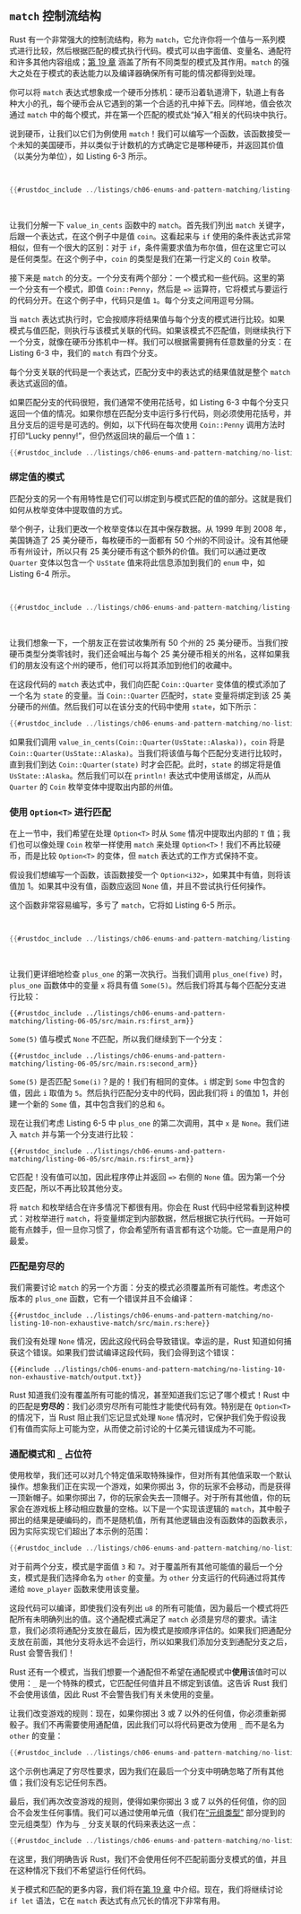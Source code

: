 <!-- 旧标题。请勿删除，否则链接可能会失效。 -->

<a id="the-match-control-flow-operator"></a>

## `match` 控制流结构

Rust 有一个非常强大的控制流结构，称为 `match`，它允许你将一个值与一系列模式进行比较，然后根据匹配的模式执行代码。模式可以由字面值、变量名、通配符和许多其他内容组成；[第 19 章][ch19-00-patterns]<!-- ignore --> 涵盖了所有不同类型的模式及其作用。`match` 的强大之处在于模式的表达能力以及编译器确保所有可能的情况都得到处理。

你可以将 `match` 表达式想象成一个硬币分拣机：硬币沿着轨道滑下，轨道上有各种大小的孔，每个硬币会从它遇到的第一个合适的孔中掉下去。同样地，值会依次通过 `match` 中的每个模式，并在第一个匹配的模式处“掉入”相关的代码块中执行。

说到硬币，让我们以它们为例使用 `match`！我们可以编写一个函数，该函数接受一个未知的美国硬币，并以类似于计数机的方式确定它是哪种硬币，并返回其价值（以美分为单位），如 Listing 6-3 所示。

<Listing number="6-3" caption="一个枚举和一个 `match` 表达式，该表达式以枚举的变体作为其模式">

```rust
{{#rustdoc_include ../listings/ch06-enums-and-pattern-matching/listing-06-03/src/main.rs:here}}
```

</Listing>

让我们分解一下 `value_in_cents` 函数中的 `match`。首先我们列出 `match` 关键字，后跟一个表达式，在这个例子中是值 `coin`。这看起来与 `if` 使用的条件表达式非常相似，但有一个很大的区别：对于 `if`，条件需要求值为布尔值，但在这里它可以是任何类型。在这个例子中，`coin` 的类型是我们在第一行定义的 `Coin` 枚举。

接下来是 `match` 的分支。一个分支有两个部分：一个模式和一些代码。这里的第一个分支有一个模式，即值 `Coin::Penny`，然后是 `=>` 运算符，它将模式与要运行的代码分开。在这个例子中，代码只是值 `1`。每个分支之间用逗号分隔。

当 `match` 表达式执行时，它会按顺序将结果值与每个分支的模式进行比较。如果模式与值匹配，则执行与该模式关联的代码。如果该模式不匹配值，则继续执行下一个分支，就像在硬币分拣机中一样。我们可以根据需要拥有任意数量的分支：在 Listing 6-3 中，我们的 `match` 有四个分支。

每个分支关联的代码是一个表达式，匹配分支中的表达式的结果值就是整个 `match` 表达式返回的值。

如果匹配分支的代码很短，我们通常不使用花括号，如 Listing 6-3 中每个分支只返回一个值的情况。如果你想在匹配分支中运行多行代码，则必须使用花括号，并且分支后的逗号是可选的。例如，以下代码在每次使用 `Coin::Penny` 调用方法时打印“Lucky penny!”，但仍然返回块的最后一个值 `1`：

```rust
{{#rustdoc_include ../listings/ch06-enums-and-pattern-matching/no-listing-08-match-arm-multiple-lines/src/main.rs:here}}
```

### 绑定值的模式

匹配分支的另一个有用特性是它们可以绑定到与模式匹配的值的部分。这就是我们如何从枚举变体中提取值的方式。

举个例子，让我们更改一个枚举变体以在其中保存数据。从 1999 年到 2008 年，美国铸造了 25 美分硬币，每枚硬币的一面都有 50 个州的不同设计。没有其他硬币有州设计，所以只有 25 美分硬币有这个额外的价值。我们可以通过更改 `Quarter` 变体以包含一个 `UsState` 值来将此信息添加到我们的 `enum` 中，如 Listing 6-4 所示。

<Listing number="6-4" caption="一个 `Coin` 枚举，其中 `Quarter` 变体还包含一个 `UsState` 值">

```rust
{{#rustdoc_include ../listings/ch06-enums-and-pattern-matching/listing-06-04/src/main.rs:here}}
```

</Listing>

让我们想象一下，一个朋友正在尝试收集所有 50 个州的 25 美分硬币。当我们按硬币类型分类零钱时，我们还会喊出与每个 25 美分硬币相关的州名，这样如果我们的朋友没有这个州的硬币，他们可以将其添加到他们的收藏中。

在这段代码的 `match` 表达式中，我们向匹配 `Coin::Quarter` 变体值的模式添加了一个名为 `state` 的变量。当 `Coin::Quarter` 匹配时，`state` 变量将绑定到该 25 美分硬币的州值。然后我们可以在该分支的代码中使用 `state`，如下所示：

```rust
{{#rustdoc_include ../listings/ch06-enums-and-pattern-matching/no-listing-09-variable-in-pattern/src/main.rs:here}}
```

如果我们调用 `value_in_cents(Coin::Quarter(UsState::Alaska))`，`coin` 将是 `Coin::Quarter(UsState::Alaska)`。当我们将该值与每个匹配分支进行比较时，直到我们到达 `Coin::Quarter(state)` 时才会匹配。此时，`state` 的绑定将是值 `UsState::Alaska`。然后我们可以在 `println!` 表达式中使用该绑定，从而从 `Quarter` 的 `Coin` 枚举变体中提取出内部的州值。

### 使用 `Option<T>` 进行匹配

在上一节中，我们希望在处理 `Option<T>` 时从 `Some` 情况中提取出内部的 `T` 值；我们也可以像处理 `Coin` 枚举一样使用 `match` 来处理 `Option<T>`！我们不再比较硬币，而是比较 `Option<T>` 的变体，但 `match` 表达式的工作方式保持不变。

假设我们想编写一个函数，该函数接受一个 `Option<i32>`，如果其中有值，则将该值加 1。如果其中没有值，函数应返回 `None` 值，并且不尝试执行任何操作。

这个函数非常容易编写，多亏了 `match`，它将如 Listing 6-5 所示。

<Listing number="6-5" caption="一个在 `Option<i32>` 上使用 `match` 表达式的函数">

```rust
{{#rustdoc_include ../listings/ch06-enums-and-pattern-matching/listing-06-05/src/main.rs:here}}
```

</Listing>

让我们更详细地检查 `plus_one` 的第一次执行。当我们调用 `plus_one(five)` 时，`plus_one` 函数体中的变量 `x` 将具有值 `Some(5)`。然后我们将其与每个匹配分支进行比较：

```rust,ignore
{{#rustdoc_include ../listings/ch06-enums-and-pattern-matching/listing-06-05/src/main.rs:first_arm}}
```

`Some(5)` 值与模式 `None` 不匹配，所以我们继续到下一个分支：

```rust,ignore
{{#rustdoc_include ../listings/ch06-enums-and-pattern-matching/listing-06-05/src/main.rs:second_arm}}
```

`Some(5)` 是否匹配 `Some(i)`？是的！我们有相同的变体。`i` 绑定到 `Some` 中包含的值，因此 `i` 取值为 `5`。然后执行匹配分支中的代码，因此我们将 `i` 的值加 1，并创建一个新的 `Some` 值，其中包含我们的总和 `6`。

现在让我们考虑 Listing 6-5 中 `plus_one` 的第二次调用，其中 `x` 是 `None`。我们进入 `match` 并与第一个分支进行比较：

```rust,ignore
{{#rustdoc_include ../listings/ch06-enums-and-pattern-matching/listing-06-05/src/main.rs:first_arm}}
```

它匹配！没有值可以加，因此程序停止并返回 `=>` 右侧的 `None` 值。因为第一个分支匹配，所以不再比较其他分支。

将 `match` 和枚举结合在许多情况下都很有用。你会在 Rust 代码中经常看到这种模式：对枚举进行 `match`，将变量绑定到内部数据，然后根据它执行代码。一开始可能有点棘手，但一旦你习惯了，你会希望所有语言都有这个功能。它一直是用户的最爱。

### 匹配是穷尽的

我们需要讨论 `match` 的另一个方面：分支的模式必须覆盖所有可能性。考虑这个版本的 `plus_one` 函数，它有一个错误并且不会编译：

```rust,ignore,does_not_compile
{{#rustdoc_include ../listings/ch06-enums-and-pattern-matching/no-listing-10-non-exhaustive-match/src/main.rs:here}}
```

我们没有处理 `None` 情况，因此这段代码会导致错误。幸运的是，Rust 知道如何捕获这个错误。如果我们尝试编译这段代码，我们会得到这个错误：

```console
{{#include ../listings/ch06-enums-and-pattern-matching/no-listing-10-non-exhaustive-match/output.txt}}
```

Rust 知道我们没有覆盖所有可能的情况，甚至知道我们忘记了哪个模式！Rust 中的匹配是**穷尽的**：我们必须穷尽所有可能性才能使代码有效。特别是在 `Option<T>` 的情况下，当 Rust 阻止我们忘记显式处理 `None` 情况时，它保护我们免于假设我们有值而实际上可能为空，从而使之前讨论的十亿美元错误成为不可能。

### 通配模式和 `_` 占位符

使用枚举，我们还可以对几个特定值采取特殊操作，但对所有其他值采取一个默认操作。想象我们正在实现一个游戏，如果你掷出 3，你的玩家不会移动，而是获得一顶新帽子。如果你掷出 7，你的玩家会失去一顶帽子。对于所有其他值，你的玩家会在游戏板上移动相应数量的空格。以下是一个实现该逻辑的 `match`，其中骰子掷出的结果是硬编码的，而不是随机值，所有其他逻辑由没有函数体的函数表示，因为实际实现它们超出了本示例的范围：

```rust
{{#rustdoc_include ../listings/ch06-enums-and-pattern-matching/no-listing-15-binding-catchall/src/main.rs:here}}
```

对于前两个分支，模式是字面值 `3` 和 `7`。对于覆盖所有其他可能值的最后一个分支，模式是我们选择命名为 `other` 的变量。为 `other` 分支运行的代码通过将其传递给 `move_player` 函数来使用该变量。

这段代码可以编译，即使我们没有列出 `u8` 的所有可能值，因为最后一个模式将匹配所有未明确列出的值。这个通配模式满足了 `match` 必须是穷尽的要求。请注意，我们必须将通配分支放在最后，因为模式是按顺序评估的。如果我们把通配分支放在前面，其他分支将永远不会运行，所以如果我们添加分支到通配分支之后，Rust 会警告我们！

Rust 还有一个模式，当我们想要一个通配但不希望在通配模式中**使用**该值时可以使用：`_` 是一个特殊的模式，它匹配任何值并且不绑定到该值。这告诉 Rust 我们不会使用该值，因此 Rust 不会警告我们有关未使用的变量。

让我们改变游戏的规则：现在，如果你掷出 3 或 7 以外的任何值，你必须重新掷骰子。我们不再需要使用通配值，因此我们可以将代码更改为使用 `_` 而不是名为 `other` 的变量：

```rust
{{#rustdoc_include ../listings/ch06-enums-and-pattern-matching/no-listing-16-underscore-catchall/src/main.rs:here}}
```

这个示例也满足了穷尽性要求，因为我们在最后一个分支中明确忽略了所有其他值；我们没有忘记任何东西。

最后，我们再次改变游戏的规则，使得如果你掷出 3 或 7 以外的任何值，你的回合不会发生任何事情。我们可以通过使用单元值（我们在[“元组类型”][tuples]<!-- ignore --> 部分提到的空元组类型）作为与 `_` 分支关联的代码来表达这一点：

```rust
{{#rustdoc_include ../listings/ch06-enums-and-pattern-matching/no-listing-17-underscore-unit/src/main.rs:here}}
```

在这里，我们明确告诉 Rust，我们不会使用任何不匹配前面分支模式的值，并且在这种情况下我们不希望运行任何代码。

关于模式和匹配的更多内容，我们将在[第 19 章][ch19-00-patterns]<!-- ignore --> 中介绍。现在，我们将继续讨论 `if let` 语法，它在 `match` 表达式有点冗长的情况下非常有用。

[tuples]: ch03-02-data-types.html#the-tuple-type
[ch19-00-patterns]: ch19-00-patterns.html